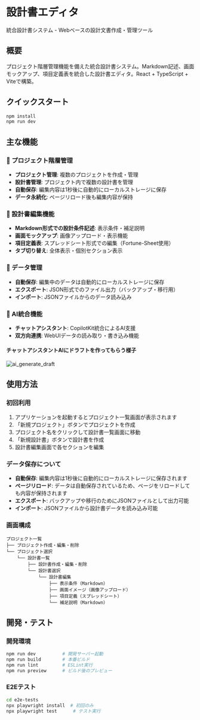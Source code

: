 # 設計書エディタ

統合設計書システム - Webベースの設計文書作成・管理ツール

## 概要

プロジェクト階層管理機能を備えた統合設計書システム。Markdown記述、画面モックアップ、項目定義表を統合した設計書エディタ。React + TypeScript + Viteで構築。

## クイックスタート

```bash
npm install
npm run dev
```

## 主な機能

### 📁 プロジェクト階層管理
- **プロジェクト管理**: 複数のプロジェクトを作成・管理
- **設計書管理**: プロジェクト内で複数の設計書を管理
- **自動保存**: 編集内容は1秒後に自動的にローカルストレージに保存
- **データ永続化**: ページリロード後も編集内容が保持

### 📝 設計書編集機能
- **Markdown形式での設計条件記述**: 表示条件・補足説明
- **画面モックアップ**: 画像アップロード・表示機能
- **項目定義表**: スプレッドシート形式での編集（Fortune-Sheet使用）
- **タブ切り替え**: 全体表示・個別セクション表示

### 💾 データ管理
- **自動保存**: 編集中のデータは自動的にローカルストレージに保存
- **エクスポート**: JSON形式でのファイル出力（バックアップ・移行用）
- **インポート**: JSONファイルからのデータ読み込み

### 🤖 AI統合機能
- **チャットアシスタント**: CopilotKit統合によるAI支援
- **双方向連携**: WebUIデータの読み取り・書き込み機能

#### チャットアシスタントAIにドラフトを作ってもらう様子
![ai_generate_draft](./fixture/ai_generate_draft.gif)

## 使用方法

### 初回利用
1. アプリケーションを起動するとプロジェクト一覧画面が表示されます
2. 「新規プロジェクト」ボタンでプロジェクトを作成
3. プロジェクト名をクリックして設計書一覧画面に移動
4. 「新規設計書」ボタンで設計書を作成
5. 設計書編集画面で各セクションを編集

### データ保存について
- **自動保存**: 編集内容は1秒後に自動的にローカルストレージに保存されます
- **ページリロード**: データは自動保存されているため、ページをリロードしても内容が保持されます  
- **エクスポート**: バックアップや移行のためにJSONファイルとして出力可能
- **インポート**: JSONファイルから設計書データを読み込み可能

### 画面構成
```
プロジェクト一覧
├── プロジェクト作成・編集・削除
└── プロジェクト選択
    └── 設計書一覧
        ├── 設計書作成・編集・削除
        └── 設計書選択
            └── 設計書編集
                ├── 表示条件（Markdown）
                ├── 画面イメージ（画像アップロード）
                ├── 項目定義（スプレッドシート）
                └── 補足説明（Markdown）
```

## 開発・テスト

### 開発環境
```bash
npm run dev          # 開発サーバー起動
npm run build        # 本番ビルド
npm run lint         # ESLint実行
npm run preview      # ビルド後のプレビュー
```

### E2Eテスト
```bash
cd e2e-tests
npx playwright install  # 初回のみ
npx playwright test      # テスト実行
```
